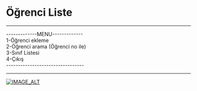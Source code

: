 # Öğrenci Liste

---

-------------MENU-------------\
1-Öğrenci ekleme\
2-Öğrenci arama (Öğrenci no ile)\
3-Sınıf Listesi\
4-Çıkış\
\---------------------------------

---

[![IMAGE_ALT](https://img.youtube.com/vi/7zFVYsI6hU4/0.jpg)](https://www.youtube.com/watch?v=7zFVYsI6hU4)
